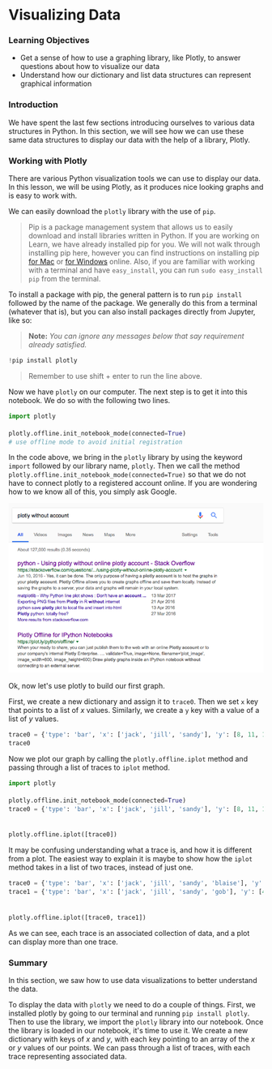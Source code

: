 
# Visualizing Data

### Learning Objectives

* Get a sense of how to use a graphing library, like Plotly, to answer questions about how to visualize our data
* Understand how our dictionary and list data structures can represent graphical information

### Introduction

We have spent the last few sections introducing ourselves to various data structures in Python.  In this section, we will see how we can use these same data structures to display our data with the help of a library, Plotly.

### Working with Plotly

There are various Python visualization tools we can use to display our data. In this lesson, we will be using Plotly, as it produces nice looking graphs and is easy to work with.  

We can easily download the `plotly` library with the use of `pip`.  

> Pip is a package management system that allows us to easily download and install libraries written in Python.  If you are working on Learn, we have already installed pip for you.  We will not walk through installing pip here, however you can find instructions on installing pip [for Mac](http://softwaretester.info/install-and-upgrade-pip-on-mac-os-x/) or [for Windows](https://www.youtube.com/results?search_query=instally+pip+windows) online.  Also, if you are familiar with working with a terminal and have `easy_install`, you can run `sudo easy_install pip` from the terminal.

To install a package with pip, the general pattern is to run `pip install` followed by the name of the package.  We generally do this from a terminal (whatever that is), but you can also install packages directly from Jupyter, like so:

>**Note:** *You can ignore any messages below that say requirement already satisfied.*


```python
!pip install plotly
```

> Remember to use shift + enter to run the line above.

Now we have `plotly` on our computer.  The next step is to get it into this notebook.  We do so with the following two lines.


```python
import plotly

plotly.offline.init_notebook_mode(connected=True)
# use offline mode to avoid initial registration
```

In the code above, we bring in the `plotly` library by using the keyword `import` followed by our library name, `plotly`.  Then we call the method `plotly.offline.init_notebook_mode(connected=True)` so that we do not have to connect plotly to a registered account online.  If you are wondering how to we know all of this, you simply ask Google.

![](./plotly-no-account.png)

Ok, now let's use plotly to build our first graph.

First, we create a new dictionary and assign it to `trace0`. Then we set `x` key that points to a list of $x$ values.  Similarly, we create a `y` key with a value of a list of $y$ values.  


```python
trace0 = {'type': 'bar', 'x': ['jack', 'jill', 'sandy'], 'y': [8, 11, 10]}
trace0
```

Now we plot our graph by calling the `plotly.offline.iplot` method and passing through a list of traces to `iplot` method.


```python
import plotly

plotly.offline.init_notebook_mode(connected=True)
trace0 = {'type': 'bar', 'x': ['jack', 'jill', 'sandy'], 'y': [8, 11, 10]}


plotly.offline.iplot([trace0])
```

It may be confusing understanding what a trace is, and how it is different from a plot. The easiest way to explain it is maybe to show how the `iplot` method takes in a list of two traces, instead of just one.


```python
trace0 = {'type': 'bar', 'x': ['jack', 'jill', 'sandy', 'blaise'], 'y': [8, 11, 8, 13, 6, 4]}
trace1 = {'type': 'bar', 'x': ['jack', 'jill', 'sandy', 'gob'], 'y': [4, 12, 3, 14, 8, 1]}


plotly.offline.iplot([trace0, trace1])
```

As we can see, each trace is an associated collection of data, and a plot can display more than one trace.

### Summary

In this section, we saw how to use data visualizations to better understand the data.

To display the data with `plotly` we need to do a couple of things.  First, we installed plotly by going to our terminal and running `pip install plotly`.  Then to use the library, we import the `plotly` library into our notebook.  Once the library is loaded in our notebook, it's time to use it.  We create a new dictionary with keys of $x$ and $y$, with each key pointing to an array of the $x$ or $y$ values of our points.  We can pass through a list of traces, with each trace representing associated data.

